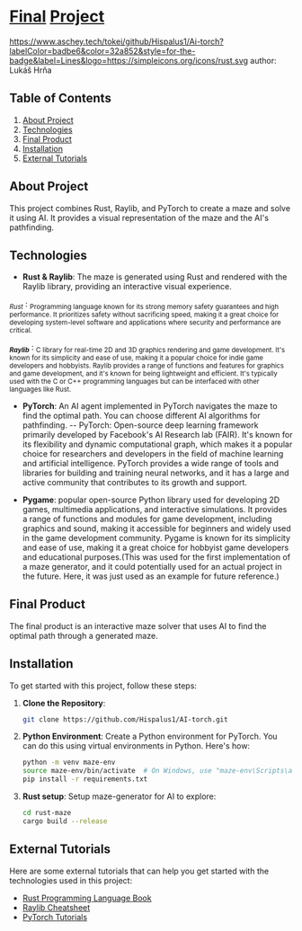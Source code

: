 # <ins>Final</ins> <ins>Project</ins>
https://www.aschey.tech/tokei/github/Hispalus1/Ai-torch?labelColor=badbe6&color=32a852&style=for-the-badge&label=Lines&logo=https://simpleicons.org/icons/rust.svg
author: Lukáš Hrňa

## Table of Contents

1. [About Project](#about-project)
2. [Technologies](#technologies)
3. [Final Product](#final-product)
4. [Installation](#installation)
5. [External Tutorials](#external-tutorials)

## About Project

This project combines Rust, Raylib, and PyTorch to create a maze and solve it using AI. It provides a visual representation of the maze and the AI's pathfinding.

## Technologies

- **Rust & Raylib**: The maze is generated using Rust and rendered with the Raylib library, providing an interactive visual experience.
  
 <sub>*Rust*</sub> :
  <sub>Programming language known for its strong memory safety guarantees and high performance. It prioritizes safety without sacrificing speed, making it a great choice for developing system-level software and applications where security and performance are critical.</sub>

 **<sub>*Raylib*</sub>** :
  <sub>C library for real-time 2D and 3D graphics rendering and game development. It's known for its simplicity and ease of use, making it a popular choice for indie game developers and hobbyists. Raylib provides a range of functions and features for graphics and game development, and it's known for being lightweight and efficient. It's typically used with the C or C++ programming languages but can be interfaced with other languages like Rust.</sub>

- **PyTorch**: An AI agent implemented in PyTorch navigates the maze to find the optimal path. You can choose different AI algorithms for pathfinding.
-- PyTorch:
Open-source deep learning framework primarily developed by Facebook's AI Research lab (FAIR). It's known for its flexibility and dynamic computational graph, which makes it a popular choice for researchers and developers in the field of machine learning and artificial intelligence. PyTorch provides a wide range of tools and libraries for building and training neural networks, and it has a large and active community that contributes to its growth and support.

- **Pygame**: popular open-source Python library used for developing 2D games, multimedia applications, and interactive simulations. It provides a range of functions and modules for game development, including graphics and sound, making it accessible for beginners and widely used in the game development community. Pygame is known for its simplicity and ease of use, making it a great choice for hobbyist game developers and educational purposes.(This was used for the first implementation of a maze generator, and it could potentially used for an actual project in the future. Here, it was just used as an example for future reference.)
  


## Final Product

The final product is an interactive maze solver that uses AI to find the optimal path through a generated maze.

## Installation

To get started with this project, follow these steps:

1. **Clone the Repository**:

   ```bash
   git clone https://github.com/Hispalus1/AI-torch.git

2. **Python Environment**: Create a Python environment for PyTorch. You can do this using virtual environments in Python. Here's how:

   ```bash
   python -m venv maze-env
   source maze-env/bin/activate  # On Windows, use "maze-env\Scripts\activate"
   pip install -r requirements.txt

3. **Rust setup**: Setup maze-generator for AI to explore:
   ```bash
   cd rust-maze
   cargo build --release

## External Tutorials

Here are some external tutorials that can help you get started with the technologies used in this project:

- [Rust Programming Language Book](https://doc.rust-lang.org/book/)
- [Raylib Cheatsheet](https://www.raylib.com/cheatsheet/cheatsheet.html)
- [PyTorch Tutorials](https://pytorch.org/tutorials/)


